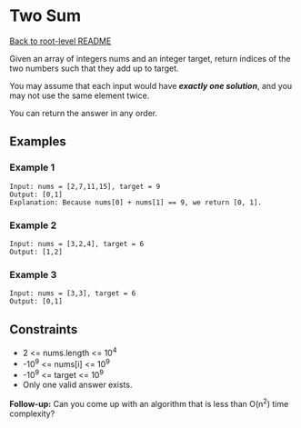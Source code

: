 # Two Sum

[Back to root-level README](../../README.md)

Given an array of integers nums and an integer target, return indices of the two numbers such that they add up to target.

You may assume that each input would have _**exactly one solution**_, and you may not use the same element twice.

You can return the answer in any order.

## Examples

### Example 1

```console
Input: nums = [2,7,11,15], target = 9
Output: [0,1]
Explanation: Because nums[0] + nums[1] == 9, we return [0, 1].
```

### Example 2

```console
Input: nums = [3,2,4], target = 6
Output: [1,2]
```

### Example 3

```console
Input: nums = [3,3], target = 6
Output: [0,1]
``` 

## Constraints

- 2 <= nums.length <= 10<sup>4</sup>
- -10<sup>9</sup> <= nums[i] <= 10<sup>9</sup>
- -10<sup>9</sup> <= target <= 10<sup>9</sup>
- Only one valid answer exists.
 
**Follow-up:** Can you come up with an algorithm that is less than O(n<sup>2</sup>) time complexity?